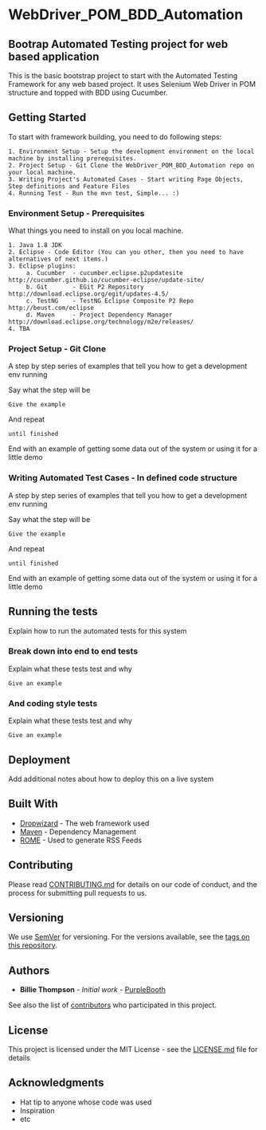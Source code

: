 # WebDriver_POM_BDD_Automation
## Bootrap Automated Testing project for web based application

This is the basic bootstrap project to start with the Automated Testing Framework for any web based project. 
It uses Selenium Web Driver in POM structure and topped with BDD using Cucumber.

## Getting Started

To start with framework building, you need to do following steps:
```
1. Environment Setup - Setup the development environment on the local machine by installing prerequisites.
2. Project Setup - Git Clone the WebDriver_POM_BDD_Automation repo on your local machine.
3. Writing Project's Automated Cases - Start writing Page Objects, Step definitions and Feature Files
4. Running Test - Run the mvn test, Simple... :)

```

### Environment Setup - Prerequisites

What things you need to install on you local machine.

```
1. Java 1.8 JDK
2. Eclipse - Code Editor (You can you other, then you need to have alternatives of next items.)
3. Eclipse plugins:
     a. Cucumber  - cucumber.eclipse.p2updatesite		    http://cucumber.github.io/cucumber-eclipse/update-site/
     b. Git       - EGit P2 Repository	                http://download.eclipse.org/egit/updates-4.5/
     c. TestNG    - TestNG Eclipse Composite P2 Repo	  http://beust.com/eclipse
     d. Maven     - Project Dependency Manager		      http://download.eclipse.org/technology/m2e/releases/
4. TBA
```

### Project Setup - Git Clone

A step by step series of examples that tell you how to get a development env running

Say what the step will be

```
Give the example
```

And repeat

```
until finished
```

End with an example of getting some data out of the system or using it for a little demo

### Writing Automated Test Cases - In defined code structure

A step by step series of examples that tell you how to get a development env running

Say what the step will be

```
Give the example
```

And repeat

```
until finished
```

End with an example of getting some data out of the system or using it for a little demo


## Running the tests

Explain how to run the automated tests for this system

### Break down into end to end tests

Explain what these tests test and why

```
Give an example
```

### And coding style tests

Explain what these tests test and why

```
Give an example
```

## Deployment

Add additional notes about how to deploy this on a live system

## Built With

* [Dropwizard](http://www.dropwizard.io/1.0.2/docs/) - The web framework used
* [Maven](https://maven.apache.org/) - Dependency Management
* [ROME](https://rometools.github.io/rome/) - Used to generate RSS Feeds

## Contributing

Please read [CONTRIBUTING.md](https://gist.github.com/PurpleBooth/b24679402957c63ec426) for details on our code of conduct, and the process for submitting pull requests to us.

## Versioning

We use [SemVer](http://semver.org/) for versioning. For the versions available, see the [tags on this repository](https://github.com/your/project/tags). 

## Authors

* **Billie Thompson** - *Initial work* - [PurpleBooth](https://github.com/PurpleBooth)

See also the list of [contributors](https://github.com/your/project/contributors) who participated in this project.

## License

This project is licensed under the MIT License - see the [LICENSE.md](LICENSE.md) file for details

## Acknowledgments

* Hat tip to anyone whose code was used
* Inspiration
* etc

